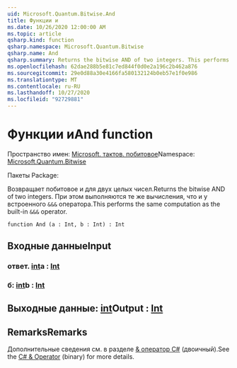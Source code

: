 ```yaml
---
uid: Microsoft.Quantum.Bitwise.And
title: Функции и
ms.date: 10/26/2020 12:00:00 AM
ms.topic: article
qsharp.kind: function
qsharp.namespace: Microsoft.Quantum.Bitwise
qsharp.name: And
qsharp.summary: Returns the bitwise AND of two integers. This performs the same computation as the built-in `&&&` operator.
ms.openlocfilehash: 62dae288b5e81c7ed844f0d0e2a196c2b462a876
ms.sourcegitcommit: 29e0d88a30e4166fa580132124b0eb57e1f0e986
ms.translationtype: MT
ms.contentlocale: ru-RU
ms.lasthandoff: 10/27/2020
ms.locfileid: "92729881"
---
```

# <a name="and-function"></a><span data-ttu-id="3cc70-102">Функции и</span><span class="sxs-lookup"><span data-stu-id="3cc70-102">And function</span></span>

<span data-ttu-id="3cc70-103">Пространство имен: [Microsoft. тактов. побитовое](xref:Microsoft.Quantum.Bitwise)</span><span class="sxs-lookup"><span data-stu-id="3cc70-103">Namespace: [Microsoft.Quantum.Bitwise](xref:Microsoft.Quantum.Bitwise)</span></span>

<span data-ttu-id="3cc70-104">Пакеты [](https://nuget.org/packages/)</span><span class="sxs-lookup"><span data-stu-id="3cc70-104">Package: [](https://nuget.org/packages/)</span></span>


<span data-ttu-id="3cc70-105">Возвращает побитовое и для двух целых чисел.</span><span class="sxs-lookup"><span data-stu-id="3cc70-105">Returns the bitwise AND of two integers.</span></span>
<span data-ttu-id="3cc70-106">При этом выполняются те же вычисления, что и у встроенного `&&&` оператора.</span><span class="sxs-lookup"><span data-stu-id="3cc70-106">This performs the same computation as the built-in `&&&` operator.</span></span>

```qsharp
function And (a : Int, b : Int) : Int
```


## <a name="input"></a><span data-ttu-id="3cc70-107">Входные данные</span><span class="sxs-lookup"><span data-stu-id="3cc70-107">Input</span></span>

### <a name="a--int"></a><span data-ttu-id="3cc70-108">ответ. [int](xref:microsoft.quantum.lang-ref.int)</span><span class="sxs-lookup"><span data-stu-id="3cc70-108">a : [Int](xref:microsoft.quantum.lang-ref.int)</span></span>




### <a name="b--int"></a><span data-ttu-id="3cc70-109">б: [int](xref:microsoft.quantum.lang-ref.int)</span><span class="sxs-lookup"><span data-stu-id="3cc70-109">b : [Int](xref:microsoft.quantum.lang-ref.int)</span></span>





## <a name="output--int"></a><span data-ttu-id="3cc70-110">Выходные данные: [int](xref:microsoft.quantum.lang-ref.int)</span><span class="sxs-lookup"><span data-stu-id="3cc70-110">Output : [Int](xref:microsoft.quantum.lang-ref.int)</span></span>



## <a name="remarks"></a><span data-ttu-id="3cc70-111">Remarks</span><span class="sxs-lookup"><span data-stu-id="3cc70-111">Remarks</span></span>

<span data-ttu-id="3cc70-112">Дополнительные сведения см. в разделе [ &amp; оператор C#](https://docs.microsoft.com/dotnet/csharp/language-reference/operators/and-operator) (двоичный).</span><span class="sxs-lookup"><span data-stu-id="3cc70-112">See the [C# &amp; Operator](https://docs.microsoft.com/dotnet/csharp/language-reference/operators/and-operator) (binary) for more details.</span></span>